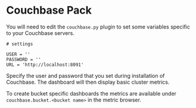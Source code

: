 # Couchbase Pack

You will need to edit the `couchbase.py` plugin to set some variables specific to your Couchbase servers.

```
# settings

USER = ''
PASSWORD = ''
URL = 'http://localhost:8091'
```

Specify the user and password that you set during installation of Couchbase. The dashboard will then display basic
cluster metrics.

To create bucket specific dashboards the metrics are available under `couchbase.bucket.<bucket name>` in the metric
browser.